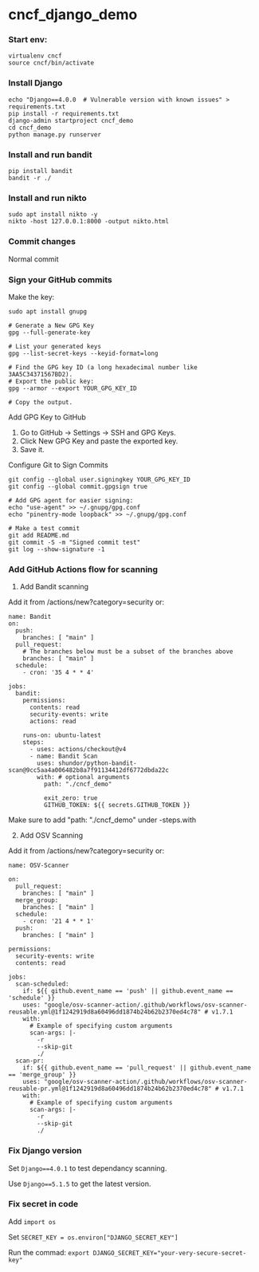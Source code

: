 # cncf_django_demo

### Start env:

```
virtualenv cncf
source cncf/bin/activate
```

### Install Django

```
echo "Django==4.0.0  # Vulnerable version with known issues" > requirements.txt
pip install -r requirements.txt
django-admin startproject cncf_demo
cd cncf_demo
python manage.py runserver
```

### Install and run bandit

```
pip install bandit
bandit -r ./
```

### Install and run nikto

```
sudo apt install nikto -y
nikto -host 127.0.0.1:8000 -output nikto.html
```

### Commit changes

Normal commit

### Sign your GitHub commits 

Make the key:

```
sudo apt install gnupg

# Generate a New GPG Key
gpg --full-generate-key

# List your generated keys
gpg --list-secret-keys --keyid-format=long

# Find the GPG key ID (a long hexadecimal number like 3AA5C34371567BD2).
# Export the public key:
gpg --armor --export YOUR_GPG_KEY_ID

# Copy the output.
```

Add GPG Key to GitHub

1. Go to GitHub → Settings → SSH and GPG Keys.
2. Click New GPG Key and paste the exported key.
3. Save it.

Configure Git to Sign Commits

```
git config --global user.signingkey YOUR_GPG_KEY_ID
git config --global commit.gpgsign true

# Add GPG agent for easier signing:
echo "use-agent" >> ~/.gnupg/gpg.conf
echo "pinentry-mode loopback" >> ~/.gnupg/gpg.conf

# Make a test commit
git add README.md
git commit -S -m "Signed commit test"
git log --show-signature -1
```

### Add GitHub Actions flow for scanning

1. Add Bandit scanning

Add it from /actions/new?category=security or:

```
name: Bandit
on:
  push:
    branches: [ "main" ]
  pull_request:
    # The branches below must be a subset of the branches above
    branches: [ "main" ]
  schedule:
    - cron: '35 4 * * 4'

jobs:
  bandit:
    permissions:
      contents: read 
      security-events: write 
      actions: read 

    runs-on: ubuntu-latest
    steps:
      - uses: actions/checkout@v4
      - name: Bandit Scan
        uses: shundor/python-bandit-scan@9cc5aa4a006482b8a7f91134412df6772dbda22c
        with: # optional arguments
          path: "./cncf_demo"
          
          exit_zero: true
          GITHUB_TOKEN: ${{ secrets.GITHUB_TOKEN }} 
```
Make sure to add "path: "./cncf_demo" under -steps.with

2. Add OSV Scanning

Add it from /actions/new?category=security or:

```
name: OSV-Scanner

on:
  pull_request:
    branches: [ "main" ]
  merge_group:
    branches: [ "main" ]
  schedule:
    - cron: '21 4 * * 1'
  push:
    branches: [ "main" ]

permissions:
  security-events: write
  contents: read

jobs:
  scan-scheduled:
    if: ${{ github.event_name == 'push' || github.event_name == 'schedule' }}
    uses: "google/osv-scanner-action/.github/workflows/osv-scanner-reusable.yml@1f1242919d8a60496dd1874b24b62b2370ed4c78" # v1.7.1
    with:
      # Example of specifying custom arguments
      scan-args: |-
        -r
        --skip-git
        ./
  scan-pr:
    if: ${{ github.event_name == 'pull_request' || github.event_name == 'merge_group' }}
    uses: "google/osv-scanner-action/.github/workflows/osv-scanner-reusable-pr.yml@1f1242919d8a60496dd1874b24b62b2370ed4c78" # v1.7.1
    with:
      # Example of specifying custom arguments
      scan-args: |-
        -r
        --skip-git
        ./
```

### Fix Django version

Set `Django==4.0.1` to test dependancy scanning.

Use `Django==5.1.5` to get the latest version.


### Fix secret in code

Add `import os`

Set `SECRET_KEY = os.environ["DJANGO_SECRET_KEY"]`

Run the commad: `export DJANGO_SECRET_KEY="your-very-secure-secret-key"`
